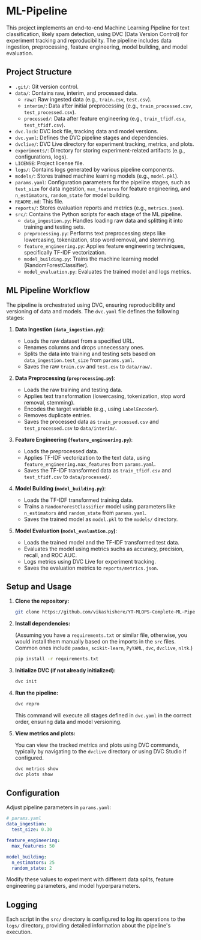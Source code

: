 # ML-Pipeline

This project implements an end-to-end Machine Learning Pipeline for text classification, likely spam detection, using DVC (Data Version Control) for experiment tracking and reproducibility. The pipeline includes data ingestion, preprocessing, feature engineering, model building, and model evaluation.

## Project Structure

-   `.git/`: Git version control.
-   `data/`: Contains raw, interim, and processed data.
    -   `raw/`: Raw ingested data (e.g., `train.csv`, `test.csv`).
    -   `interim/`: Data after initial preprocessing (e.g., `train_processed.csv`, `test_processed.csv`).
    -   `processed/`: Data after feature engineering (e.g., `train_tfidf.csv`, `test_tfidf.csv`).
-   `dvc.lock`: DVC lock file, tracking data and model versions.
-   `dvc.yaml`: Defines the DVC pipeline stages and dependencies.
-   `dvclive/`: DVC Live directory for experiment tracking, metrics, and plots.
-   `experiments/`: Directory for storing experiment-related artifacts (e.g., configurations, logs).
-   `LICENSE`: Project license file.
-   `logs/`: Contains logs generated by various pipeline components.
-   `models/`: Stores trained machine learning models (e.g., `model.pkl`).
-   `params.yaml`: Configuration parameters for the pipeline stages, such as `test_size` for data ingestion, `max_features` for feature engineering, and `n_estimators`, `random_state` for model building.
-   `README.md`: This file.
-   `reports/`: Stores evaluation reports and metrics (e.g., `metrics.json`).
-   `src/`: Contains the Python scripts for each stage of the ML pipeline.
    -   `data_ingestion.py`: Handles loading raw data and splitting it into training and testing sets.
    -   `preprocessing.py`: Performs text preprocessing steps like lowercasing, tokenization, stop word removal, and stemming.
    -   `feature_engineering.py`: Applies feature engineering techniques, specifically TF-IDF vectorization.
    -   `model_building.py`: Trains the machine learning model (RandomForestClassifier).
    -   `model_evaluation.py`: Evaluates the trained model and logs metrics.

## ML Pipeline Workflow

The pipeline is orchestrated using DVC, ensuring reproducibility and versioning of data and models. The `dvc.yaml` file defines the following stages:

1.  **Data Ingestion (`data_ingestion.py`)**:
    -   Loads the raw dataset from a specified URL.
    -   Renames columns and drops unnecessary ones.
    -   Splits the data into training and testing sets based on `data_ingestion.test_size` from `params.yaml`.
    -   Saves the raw `train.csv` and `test.csv` to `data/raw/`.

2.  **Data Preprocessing (`preprocessing.py`)**:
    -   Loads the raw training and testing data.
    -   Applies text transformation (lowercasing, tokenization, stop word removal, stemming).
    -   Encodes the target variable (e.g., using `LabelEncoder`).
    -   Removes duplicate entries.
    -   Saves the processed data as `train_processed.csv` and `test_processed.csv` to `data/interim/`.

3.  **Feature Engineering (`feature_engineering.py`)**:
    -   Loads the preprocessed data.
    -   Applies TF-IDF vectorization to the text data, using `feature_engineering.max_features` from `params.yaml`.
    -   Saves the TF-IDF transformed data as `train_tfidf.csv` and `test_tfidf.csv` to `data/processed/`.

4.  **Model Building (`model_building.py`)**:
    -   Loads the TF-IDF transformed training data.
    -   Trains a `RandomForestClassifier` model using parameters like `n_estimators` and `random_state` from `params.yaml`.
    -   Saves the trained model as `model.pkl` to the `models/` directory.

5.  **Model Evaluation (`model_evaluation.py`)**:
    -   Loads the trained model and the TF-IDF transformed test data.
    -   Evaluates the model using metrics suchs as accuracy, precision, recall, and ROC AUC.
    -   Logs metrics using DVC Live for experiment tracking.
    -   Saves the evaluation metrics to `reports/metrics.json`.

## Setup and Usage

1.  **Clone the repository:**

    ```bash
    git clone https://github.com/vikashishere/YT-MLOPS-Complete-ML-Pipeline.git
    ```

2.  **Install dependencies:**

    (Assuming you have a `requirements.txt` or similar file, otherwise, you would install them manually based on the imports in the `src` files. Common ones include `pandas`, `scikit-learn`, `PyYAML`, `dvc`, `dvclive`, `nltk`.)

    ```bash
    pip install -r requirements.txt
    ```

3.  **Initialize DVC (if not already initialized):**

    ```bash
    dvc init
    ```

4.  **Run the pipeline:**

    ```bash
    dvc repro
    ```

    This command will execute all stages defined in `dvc.yaml` in the correct order, ensuring data and model versioning.

5.  **View metrics and plots:**

    You can view the tracked metrics and plots using DVC commands, typically by navigating to the `dvclive` directory or using DVC Studio if configured.

    ```bash
    dvc metrics show
    dvc plots show
    ```

## Configuration

Adjust pipeline parameters in `params.yaml`:

```yaml
# params.yaml
data_ingestion:
  test_size: 0.30

feature_engineering:
  max_features: 50

model_building:
  n_estimators: 25
  random_state: 2
```

Modify these values to experiment with different data splits, feature engineering parameters, and model hyperparameters.

## Logging

Each script in the `src/` directory is configured to log its operations to the `logs/` directory, providing detailed information about the pipeline's execution.